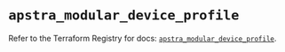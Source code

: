 # `apstra_modular_device_profile`

Refer to the Terraform Registry for docs: [`apstra_modular_device_profile`](https://registry.terraform.io/providers/juniper/apstra/0.94.0/docs/resources/modular_device_profile).
